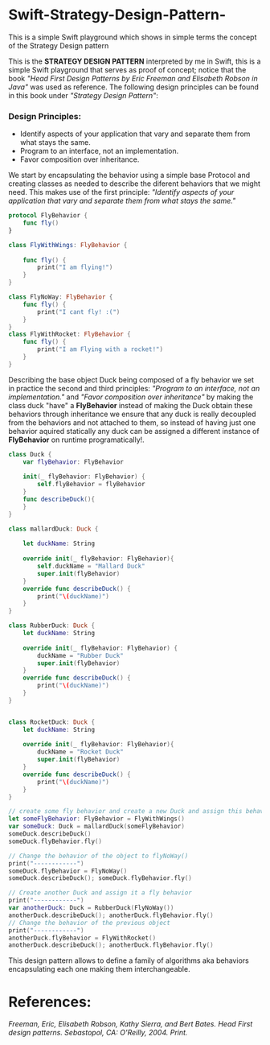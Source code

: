 # Swift-Strategy-Design-Pattern-
This is a simple Swift playground which shows in simple terms the concept of the Strategy Design pattern

This is the <b>STRATEGY DESIGN PATTERN</b> interpreted by me in Swift,
this is a simple Swift playground that serves as proof of concept;
notice that the book <i>"Head First Design Patterns by Eric Freeman
and Elisabeth Robson in Java"</i> was used as reference. The following design principles
can be found in this book under <i>"Strategy Design Pattern"</i>:
<h3>Design Principles:</h3>
<ul>
<li>Identify aspects of your application that vary and separate them from what stays the same.</li>
<li>Program to an interface, not an implementation.</li>
<li>Favor composition over inheritance.</li>
</ul>

We start by encapsulating the behavior using a simple base Protocol and creating classes as needed to describe the diferent 
behaviors that we might need. This makes use of the first principle: <i>"Identify aspects of your application that vary and separate them from what stays the same."</i>

```swift
protocol FlyBehavior {
    func fly()
}

class FlyWithWings: FlyBehavior {
    
    func fly() {
        print("I am flying!")
    }
}

class FlyNoWay: FlyBehavior {
    func fly() {
        print("I cant fly! :(")
    }
}
class FlyWithRocket: FlyBehavior {
    func fly() {
        print("I am Flying with a rocket!")
    }
}
```

Describing the base object Duck being composed of a fly behavior we set in practice the second and third principles: <i>"Program to an interface, not an implementation."</i> and <i>"Favor composition over inheritance"</i> by making the class duck "have" a <b>FlyBehavior</b> instead of making the Duck obtain these behaviors through inheritance we ensure that any duck is really decoupled from the behaviors and not attached to them, so instead of having just one behavior aquired statically any duck can be assigned a different instance of <b>FlyBehavior</b> on runtime programatically!.

```swift
class Duck {
    var flyBehavior: FlyBehavior
    
    init(_ flyBehavior: FlyBehavior) {
        self.flyBehavior = flyBehavior
    }
    func describeDuck(){
    }
}

class mallardDuck: Duck {
    
    let duckName: String
    
    override init(_ flyBehavior: FlyBehavior){
        self.duckName = "Mallard Duck"
        super.init(flyBehavior)
    }
    override func describeDuck() {
        print("\(duckName)")
    }
}

class RubberDuck: Duck {
    let duckName: String
    
    override init(_ flyBehavior: FlyBehavior) {
        duckName = "Rubber Duck"
        super.init(flyBehavior)
    }
    override func describeDuck() {
        print("\(duckName)")
    }
}


class RocketDuck: Duck {
    let duckName: String
    
    override init(_ flyBehavior: FlyBehavior){
        duckName = "Rocket Duck"
        super.init(flyBehavior)
    }
    override func describeDuck() {
        print("\(duckName)")
    }
}

// create some fly behavior and create a new Duck and assign this behavior to it:
let someFlyBehavior: FlyBehavior = FlyWithWings()
var someDuck: Duck = mallardDuck(someFlyBehavior)
someDuck.describeDuck()
someDuck.flyBehavior.fly()

// Change the behavior of the object to flyNoWay()
print("------------")
someDuck.flyBehavior = FlyNoWay()
someDuck.describeDuck(); someDuck.flyBehavior.fly()

// Create another Duck and assign it a fly behavior
print("------------")
var anotherDuck: Duck = RubberDuck(FlyNoWay())
anotherDuck.describeDuck(); anotherDuck.flyBehavior.fly()
// Change the behavior of the previous object
print("------------")
anotherDuck.flyBehavior = FlyWithRocket()
anotherDuck.describeDuck(); anotherDuck.flyBehavior.fly()

```
This design pattern allows to define a family of algorithms aka behaviors
encapsulating each one making them interchangeable. 









<h1>References: </h1>
<i>Freeman, Eric, Elisabeth Robson, Kathy Sierra, and Bert Bates. Head First design patterns. Sebastopol, CA: O'Reilly, 2004. Print.</i>
